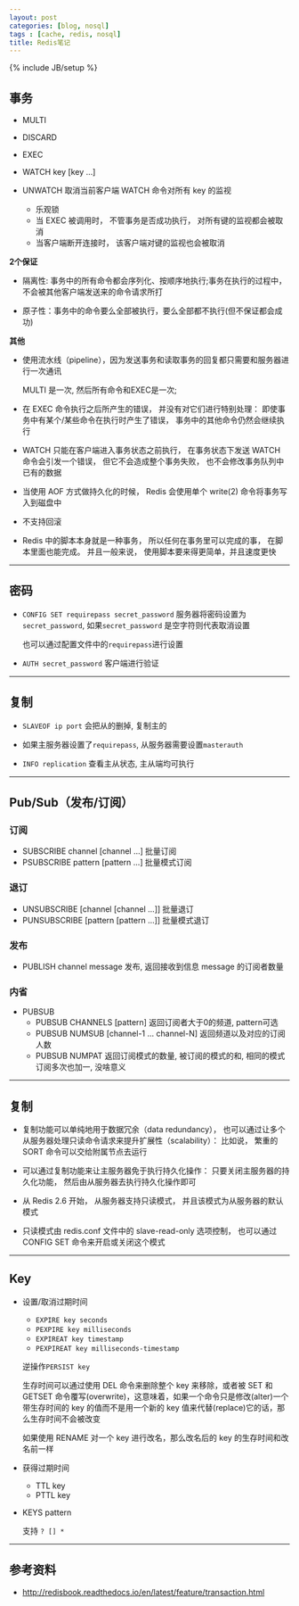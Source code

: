 ```yaml
---
layout: post
categories: [blog, nosql]
tags : [cache, redis, nosql]
title: Redis笔记
---
```

{% include JB/setup %}


## 事务

* MULTI
* DISCARD
* EXEC
* WATCH key [key ...]
* UNWATCH 取消当前客户端 WATCH 命令对所有 key 的监视


  * 乐观锁
  * 当 EXEC 被调用时， 不管事务是否成功执行， 对所有键的监视都会被取消
  * 当客户端断开连接时， 该客户端对键的监视也会被取消

**2个保证**

* 隔离性: 事务中的所有命令都会序列化、按顺序地执行;事务在执行的过程中，不会被其他客户端发送来的命令请求所打

* 原子性：事务中的命令要么全部被执行，要么全部都不执行(但不保证都会成功)

**其他**

* 使用流水线（pipeline），因为发送事务和读取事务的回复都只需要和服务器进行一次通讯

  MULTI 是一次, 然后所有命令和EXEC是一次;

* 在 EXEC 命令执行之后所产生的错误， 并没有对它们进行特别处理： 即使事务中有某个/某些命令在执行时产生了错误， 事务中的其他命令仍然会继续执行


* WATCH 只能在客户端进入事务状态之前执行， 在事务状态下发送 WATCH 命令会引发一个错误， 但它不会造成整个事务失败， 也不会修改事务队列中已有的数据

* 当使用 AOF 方式做持久化的时候， Redis 会使用单个 write(2) 命令将事务写入到磁盘中

* 不支持回滚

* Redis 中的脚本本身就是一种事务， 所以任何在事务里可以完成的事， 在脚本里面也能完成。 并且一般来说， 使用脚本要来得更简单，并且速度更快

----

## 密码

* `CONFIG SET requirepass secret_password`  服务器将密码设置为 `secret_password`, 如果`secret_password` 是空字符则代表取消设置

  也可以通过配置文件中的`requirepass`进行设置

* `AUTH secret_password` 客户端进行验证

---

## 复制

* `SLAVEOF ip port` 会把从的删掉, 复制主的

* 如果主服务器设置了`requirepass`, 从服务器需要设置`masterauth`

* `INFO replication` 查看主从状态, 主从端均可执行

---

## Pub/Sub（发布/订阅）

### 订阅

* SUBSCRIBE channel [channel ...] 批量订阅
* PSUBSCRIBE pattern [pattern ...] 批量模式订阅

### 退订

* UNSUBSCRIBE [channel [channel ...]] 批量退订
* PUNSUBSCRIBE [pattern [pattern ...]] 批量模式退订

### 发布

* PUBLISH channel message 发布, 返回接收到信息 message 的订阅者数量

### 内省

* PUBSUB
  * PUBSUB CHANNELS [pattern] 返回订阅者大于0的频道, pattern可选
  * PUBSUB NUMSUB [channel-1 ... channel-N] 返回频道以及对应的订阅人数
  * PUBSUB NUMPAT 返回订阅模式的数量, 被订阅的模式的和, 相同的模式订阅多次也加一, 没啥意义

---

## 复制

* 复制功能可以单纯地用于数据冗余（data redundancy）， 也可以通过让多个从服务器处理只读命令请求来提升扩展性（scalability）： 比如说， 繁重的 SORT 命令可以交给附属节点去运行

* 可以通过复制功能来让主服务器免于执行持久化操作： 只要关闭主服务器的持久化功能， 然后由从服务器去执行持久化操作即可

* 从 Redis 2.6 开始， 从服务器支持只读模式， 并且该模式为从服务器的默认模式

* 只读模式由 redis.conf 文件中的 slave-read-only 选项控制， 也可以通过 CONFIG SET 命令来开启或关闭这个模式


---

## Key

* 设置/取消过期时间

  * `EXPIRE key seconds`
  * `PEXPIRE key milliseconds`
  * `EXPIREAT key timestamp`
  * `PEXPIREAT key milliseconds-timestamp`

  逆操作`PERSIST key`

  生存时间可以通过使用 DEL 命令来删除整个 key 来移除，或者被 SET 和 GETSET 命令覆写(overwrite)，这意味着，如果一个命令只是修改(alter)一个带生存时间的 key 的值而不是用一个新的 key 值来代替(replace)它的话，那么生存时间不会被改变

  如果使用 RENAME 对一个 key 进行改名，那么改名后的 key 的生存时间和改名前一样

* 获得过期时间

  * TTL key
  * PTTL key

* KEYS pattern

  支持 `? [] *`

---

## 参考资料

* <http://redisbook.readthedocs.io/en/latest/feature/transaction.html>
